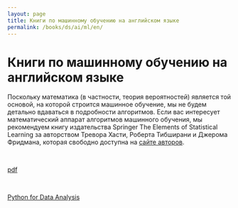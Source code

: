 ```yaml
---
layout: page
title: Книги по машинному обучению на английском языке
permalink: /books/ds/ai/ml/en/
---
```


# Книги по машинному обучению на английском языке

Поскольку математика (в частности, теория вероятностей) является той основой, на которой строится машинное обучение, мы не будем детально вдаваться в подробности алгоритмов. Если вас интересует математический аппарат алгоритмов машинного обучения, мы рекомендуем книгу издательства Springer The Elements of Statistical Learning за авторством Тревора Хасти, Роберта Тибширани и Джерома Фридмана, которая свободно доступна на <a href="https://web.stanford.edu/~hastie/ElemStatLearn/" rel="nofollow">сайте авторов</a>.

<br/>

<a href="https://web.stanford.edu/~hastie/Papers/ESLII.pdf" rel="nofollow">pdf</a>

<br/>

<a href="http://www.cin.ufpe.br/~embat/Python%20for%20Data%20Analysis.pdf" rel="nofollow">Python for Data Analysis</a>
